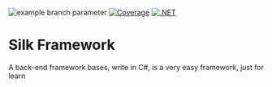 ![example branch parameter](https://github.com/FranLopezVal/Silk-Framework/actions/workflows/dotnet.yml/badge.svg)
[![Coverage](https://img.shields.io/badge/Coverage-13%25-brightgreen.svg)](https://my-app.com/coverage/report.html)
[![.NET](https://github.com/FranLopezVal/Silk-Framework/actions/workflows/dotnet.yml/badge.svg?event=status)](https://github.com/FranLopezVal/Silk-Framework/actions/workflows/dotnet.yml)
# Silk Framework
 A back-end framework bases, write in C#, is a very easy framework, just for learn
